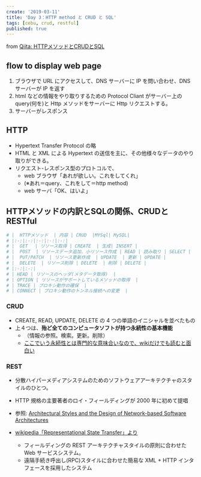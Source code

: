 ```yaml
---
create: '2019-03-11'
title: 'Day 3：HTTP method と CRUD と SQL'
tags: [cebu, crud, restful]
published: true
---
```


from [Qiita: HTTPメソッドとCRUDとSQL](https://qiita.com/OriverK/items/19b9e0113fe22afb3017)

## flow to display web page

1. ブラウザで URL にアクセスして、DNS サーバーに IP を問い合わせ、DNS サーバーが IP を返す
2. html などの情報をやり取りするための Protocol Cliant がサーバー上の query(何を)と Http メソッドをサーバーに Http リクエストする。
3. サーバーがレスポンス

## HTTP

- Hypertext Transfer Protocol の略
- HTML と XML による Hypertext の送信を主に、その他様々なデータのやり取りができる。
- リクエスト-レスポンス型のプロトコルで、
  - web ブラウザ「あれが欲しい。これをしてくれ」
  - (※あれ＝query、これをして＝http method)
  - web サーバ「OK、はいよ」

## HTTPメソッドの内訳とSQLの関係、CRUDとRESTful

```sh
# |  HTTPメソッド  | 内容 | CRUD  |MYSql| MySQL|
# |:-:|:-:|:-:|:-:|:-:|
# |  GET 　| リソース取得 | CREATE  | 生成| INSERT |
# |  POST  | リソースデータ追加、小リソース作成 | READ | 読み取り | SELECT |
# |  PUT/PATCH  | リソース更新作成  | UPDATE  | 更新 | UPDATE |
# |  DELETE  | リソース削除 | DELETE  | 削除 | DELETE |
# |:-:|:-:|
# | HEAD | リソースのヘッダ(メタデータ取得)  |
# | OPTION | リソースがサポートしているメソッドの取得  |
# | TRACE | プロキシ動作の確保  |
# | CONNECT | プロキシ動作のトンネル接続への変更  |
```

### CRUD

- CREATE, READ, UPDATE, DELETE の 4 つの単語のイニシャルを並べたもの
- 上４つは、**殆ど全てのコンピュータソフトが持つ永続性の基本機能**
  - （情報の参照。検索。更新。削除）
  - [ここでいう永続性とは専門的な意味合いなので、wikiだけでも読むと面白い](https://ja.wikipedia.org/wiki/%E6%B0%B8%E7%B6%9A%E6%80%A7)

### REST

- 分散ハイパーメディアシステムのためのソフトウェアアーキテクチャのスタイルのひとつ。
- HTTP 規格の主要著者のロイ・フィールディングが 2000 年に初めて提唱

- 参照: [Architectural Styles and the Design of Network-based Software Architectures](https://www.ics.uci.edu/~fielding/pubs/dissertation/top.htm)

- [wikipedia「Representational State Transfer」より](https://ja.wikipedia.org/wiki/Representational_State_Transfer)
  - フィールディングの REST アーキテクチャスタイルの原則に合わせた Web サービスシステム。
  - 遠隔手続き呼出し(RPC)スタイルに合わせた簡易な XML + HTTP インタフェースを採用したシステム
